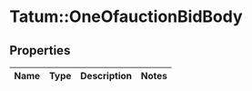 # Tatum::OneOfauctionBidBody

## Properties
Name | Type | Description | Notes
------------ | ------------- | ------------- | -------------

